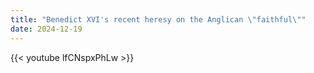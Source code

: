 ```yaml
---
title: "Benedict XVI's recent heresy on the Anglican \"faithful\""
date: 2024-12-19
---
```


{{< youtube lfCNspxPhLw >}}
